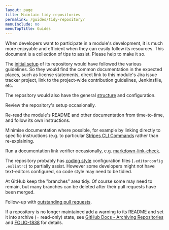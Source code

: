 ```yaml
---
layout: page
title: Maintain tidy repositories
permalink: /guides/tidy-repository/
menuInclude: no
menuTopTitle: Guides
---
```


When developers want to participate in a module's development, it is much more enjoyable and efficient when they can easily follow its resources.
This document is a collection of tips to assist.
Please help to make it so.

The [initial setup](/guidelines/create-new-repo/) of its repository would have followed the various guidelines. So they would find the common documentation in the expected places, such as license statements, direct link to this module's Jira issue tracker project, link to the project-wide contribution guidelines, Jenkinsfile, etc.

The repository would also have the general [structure](/guides/commence-a-module/) and configuration.

Review the repository's setup occasionally.

Re-read the module's README and other documentation from time-to-time, and follow its own instructions.

Minimise documentation where possible, for example by linking directly to specific instructions (e.g. to particular [Stripes CLI Commands](https://github.com/folio-org/stripes-cli/blob/master/doc/commands.md) rather than re-explaining.

Run a documentation link verifier occasionally, e.g. [markdown-link-check](https://github.com/tcort/markdown-link-check).

The repository probably has [coding style](/guidelines/contributing/#coding-style) configuration files (`.editorconfig` `.eslintrc`) to partially assist. However some developers might not have text-editors configured, so code style may need to be tidied.

At GitHub keep the "branches" area tidy. Of course some may need to remain, but many branches can be deleted after their pull requests have been merged.

Follow-up with [outstanding pull requests](/search-other/#github).

If a repository is no longer maintained add a warning to its README and set it into archive (= read-only) state, see [GitHub Docs - Archiving Repositories](https://docs.github.com/en/repositories/archiving-a-github-repository/archiving-repositories) and [FOLIO-1838](https://issues.folio.org/browse/FOLIO-1838) for details.
